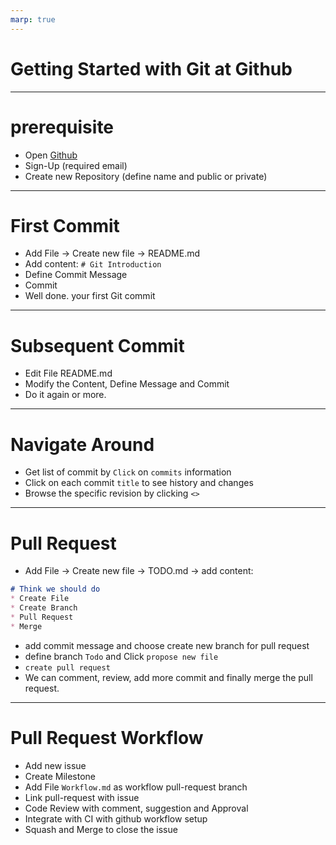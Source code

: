 ```yaml
---
marp: true
---
```


# Getting Started with Git at Github

---

# prerequisite 
* Open [Github](https://www.github.com)
* Sign-Up (required email)
* Create new Repository (define name and public or private)

---

# First Commit
* Add File -> Create new file -> README.md
* Add content: `# Git Introduction`
* Define Commit Message
* Commit
* Well done. your first Git commit

---

# Subsequent Commit
* Edit File README.md
* Modify the Content, Define Message and Commit
* Do it again or more.

---
# Navigate Around
* Get list of commit by `Click` on `commits` information
* Click on each commit `title` to see history and changes
* Browse the specific revision by clicking `<>`

--- 

# Pull Request
* Add File -> Create new file -> TODO.md -> add content:
```markdown
# Think we should do 
* Create File
* Create Branch
* Pull Request
* Merge
```
* add commit message and choose create new branch for pull request
* define branch `Todo` and Click `propose new file`
* `create pull request`
* We can comment, review, add more commit and finally merge the pull request.

---

# Pull Request Workflow
* Add new issue
* Create Milestone
* Add File `Workflow.md` as workflow pull-request branch
* Link pull-request with issue
* Code Review with comment, suggestion and Approval
* Integrate with CI with github workflow setup
* Squash and Merge to close the issue
